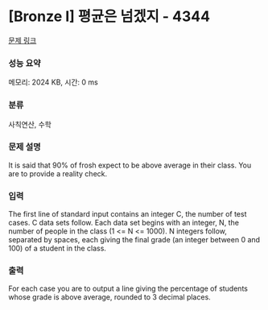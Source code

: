 # [Bronze I] 평균은 넘겠지 - 4344 

[문제 링크](https://www.acmicpc.net/problem/4344) 

### 성능 요약

메모리: 2024 KB, 시간: 0 ms

### 분류

사칙연산, 수학

### 문제 설명

<p>It is said that 90% of frosh expect to be above average in their class. You are to provide a reality check.</p>

### 입력 

 <p>The first line of standard input contains an integer C, the number of test cases. C data sets follow. Each data set begins with an integer, N, the number of people in the class (1 <= N <= 1000). N integers follow, separated by spaces, each giving the final grade (an integer between 0 and 100) of a student in the class. </p>

### 출력 

 <p>For each case you are to output a line giving the percentage of students whose grade is above average, rounded to 3 decimal places.</p>

